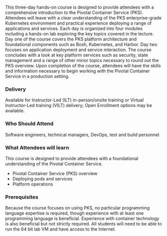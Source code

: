 <!-- Pivotal Container Service (PKS) Foundation -->

This three-day hands-on course is designed to provide attendees with a comprehensive introduction to the Pivotal Container Service (PKS). Attendees will leave with a clear understanding of the PKS enterprise-grade Kubernetes environment and practical experience deploying a range of applications and services. Each day is organized into four modules including a hands-on lab exploring the key topics covered in the lecture. Day one of the course covers the PKS platform architecture and foundational components such as Bosh, Kubernetes, and Harbor. Day two focuses on application deployment and service interaction. The course concludes with a look at key platform services such as security, state management and a range of other minor topics necessary to round out the PKS overview. Upon completion of the course, attendees will have the skills and information necessary to begin working with the Pivotal Container Service in a production setting.


### Delivery

Available for Instructor-Led (ILT) in-person/onsite training or Virtual Instructor-Led training (VILT) delivery; Open Enrollment options may be available.


### Who Should Attend

Software engineers, technical managers, DevOps, test and build personnel


### What Attendees will learn

This course is designed to provide attendees with a foundational understanding of the Pivotal Container Service.

- Pivotal Container Service (PKS) overview
- Deploying pods and services
- Platform operations


### Prerequisites

Because the course focuses on using PKS, no particular programming language expertise is required, though experience
with at least one programming language is beneficial. Experience with container technology is also beneficial but not
strictly required. All students will need to be able to run the 64 bit lab VM and have access to the Internet.



